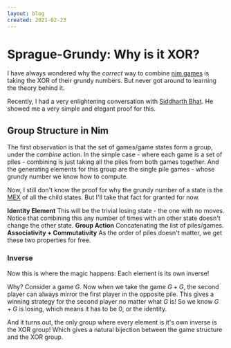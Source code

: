 ```yaml
---
layout: blog
created: 2021-02-23
---
```


Sprague-Grundy: Why is it XOR?
============

I have always wondered why the _correct_ way to combine [nim games](https://en.wikipedia.org/wiki/Sprague%E2%80%93Grundy_theorem) is taking the XOR of their grundy numbers. But never got around to learning the theory behind it.

Recently, I had a very enlightening conversation with [Siddharth Bhat](https://bollu.github.io). He showed me a very simple and elegant proof for this.

Group Structure in Nim
----------------------

The first observation is that the set of games/game states form a group, under the _combine_ action. In the simple case - where each game is a set of piles - combining is just taking all the piles from both games together. And the generating elements for this group are the single pile games - whose grundy number we know how to compute. 

Now, I still don't know the proof for why the grundy number of a state is the [MEX](https://en.wikipedia.org/wiki/Mex_(mathematics)) of all the child states. But I'll take that fact for granted for now.

**Identity Element** This will be the trivial losing state - the one with no moves. Notice that combining this any number of times with an other state doesn't change the other state.
**Group Action** Concatenating the list of piles/games.
**Associativity + Commutativity** As the order of piles doesn't matter, we get these two properties for free.

### Inverse
Now this is where the magic happens: Each element is its own inverse!

Why? Consider a game $G$. Now when we take the game $G + G$, the second player can always mirror the first player in the opposite pile. This gives a winning strategy for the second player no matter what $G$ is! So we know $G + G$ is losing, which means it has to be $0$, or the identity.

And it turns out, the only group where every element is it's own inverse is the XOR group! Which gives a natural bijection between the game structure and the XOR group.

